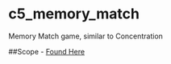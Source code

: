 # c5_memory_match
Memory Match game, similar to Concentration

##Scope - <a href="https://drive.google.com/open?id=0B7eOl4joefDuczZ3Ul9sbFFPZTA" target="_blank">Found Here</a>
